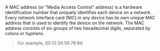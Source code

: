 
A MAC address (or "Media Access Control" address) is a hardware identification number that uniquely identifies each device on a network. Every network interface card (NIC) in any device has its own unique MAC address that is used to identify the device on the network. The MAC address consists of six groups of two hexadecimal digits, separated by colons or hyphens. 

> For example, 00:12:34:56:78:9A